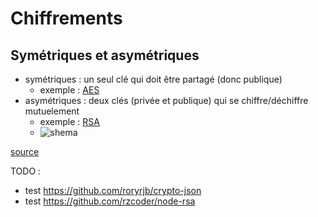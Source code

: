 Chiffrements 
============

Symétriques et asymétriques
----------------------------------------

* symétriques : un seul clé qui doit être partagé (donc publique)
  * exemple : [AES](https://fr.wikipedia.org/wiki/Advanced_Encryption_Standard)
* asymétriques : deux clés (privée et publique) qui se chiffre/déchiffre mutuelement
  * exemple : [RSA](https://fr.wikipedia.org/wiki/Chiffrement_RSA)
  * ![shema](http://www.kitpages.fr.s3.amazonaws.com/bundle/kitpagesFileSystem/kitpagesFile/public/61/61/chiffrement-cle-privee-2.png)

[source](http://www.kitpages.fr/fr/cms/93/chiffrements-symetriques-et-asymetriques)

TODO :

* test https://github.com/roryrjb/crypto-json
* test https://github.com/rzcoder/node-rsa
